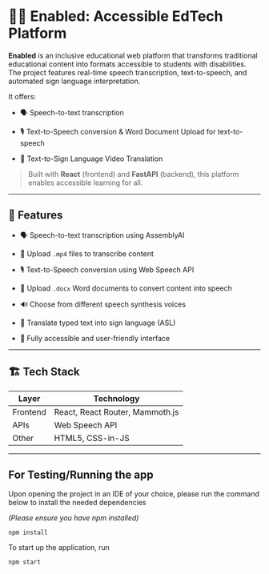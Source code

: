 # 🧏‍♂️ Enabled: Accessible EdTech Platform

**Enabled** is an inclusive educational web platform that transforms traditional educational content into formats accessible to students with disabilities. The project features real-time speech transcription, text-to-speech, and automated sign language interpretation.

It offers:

- 🗣️ Speech-to-text transcription

- 🎙️ Text-to-Speech conversion & Word Document Upload for text-to-speech

- 🤟 Text-to-Sign Language Video Translation

> Built with **React** (frontend) and **FastAPI** (backend), this platform enables accessible learning for all.

---

## 🚀 Features

- 🗣️ Speech-to-text transcription using AssemblyAI

- 📂 Upload `.mp4` files to transcribe content

- 🎙️ Text-to-Speech conversion using Web Speech API

- 📂 Upload `.docx` Word documents to convert content into speech

- 🔊 Choose from different speech synthesis voices

- 🤟 Translate typed text into sign language (ASL)

- 🔗 Fully accessible and user-friendly interface

---

## 🏗️ Tech Stack

| Layer    | Technology                      |
| -------- | ------------------------------- |
| Frontend | React, React Router, Mammoth.js |
| APIs     | Web Speech API                  |
| Other    | HTML5, CSS-in-JS                |

---

## For Testing/Running the app

Upon opening the project in an IDE of your choice, please run the command below to install the needed dependencies

_(Please ensure you have npm installed)_

```
npm install
```

To start up the application, run

```
npm start
```
